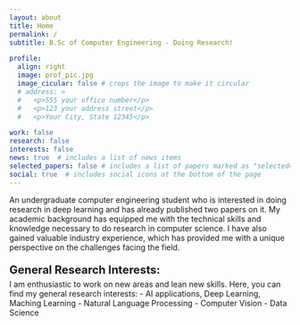 ```yaml
---
layout: about
title: Home
permalink: /
subtitle: B.Sc of Computer Engineering - Doing Research!

profile:
  align: right
  image: prof_pic.jpg
  image_cicular: false # crops the image to make it circular
  # address: >
  #   <p>555 your office number</p>
  #   <p>123 your address street</p>
  #   <p>Your City, State 12345</p>

work: false
research: false
interests: false
news: true  # includes a list of news items
selected_papers: false # includes a list of papers marked as "selected={true}"
social: true  # includes social icons at the bottom of the page
---
```


An undergraduate computer engineering student who is interested in doing research in deep learning and has already published two papers on it. My academic background has equipped me with the technical skills and knowledge necessary to do research in computer science.  I have also gained valuable industry experience, which has provided me with a unique perspective on the challenges facing the field.

<p style='font-weight:bold; margin-bottom: 5px; font-size: 20px'> General Research Interests:</p>
I am enthusiastic to work on new areas and lean new skills. Here, you can find my general research interests:
- AI applications, Deep Learning, Maching Learning
- Natural Language Processing
- Computer Vision
- Data Science

<!-- Specific: Image Segmentation, Face anti-spoofing -->
